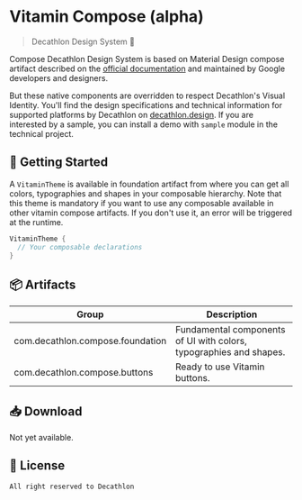 # Vitamin Compose (alpha)

> Decathlon Design System 🎨

Compose Decathlon Design System is based on Material Design compose artifact described
on the [official documentation](https://material.io/) and maintained by Google developers
and designers.

But these native components are overridden to respect Decathlon's Visual Identity. You'll find
the design specifications and technical information for supported platforms by Decathlon on
[decathlon.design](https://www.decathlon.design/). If you are interested by a sample,
you can install a demo with `sample` module in the technical project.

## 🚀 Getting Started

A `VitaminTheme` is available in foundation artifact from where you can get all
colors, typographies and shapes in your composable hierarchy. Note that this theme is
mandatory if you want to use any composable available in other vitamin compose artifacts.
If you don't use it, an error will be triggered at the runtime.

```kotlin
VitaminTheme {
  // Your composable declarations
}
```

## 📦 Artifacts

Group | Description
-- | --
com.decathlon.compose.foundation | Fundamental components of UI with colors, typographies and shapes.
com.decathlon.compose.buttons | Ready to use Vitamin buttons.

## 📥 Download

Not yet available.

## 📝 License

    All right reserved to Decathlon
